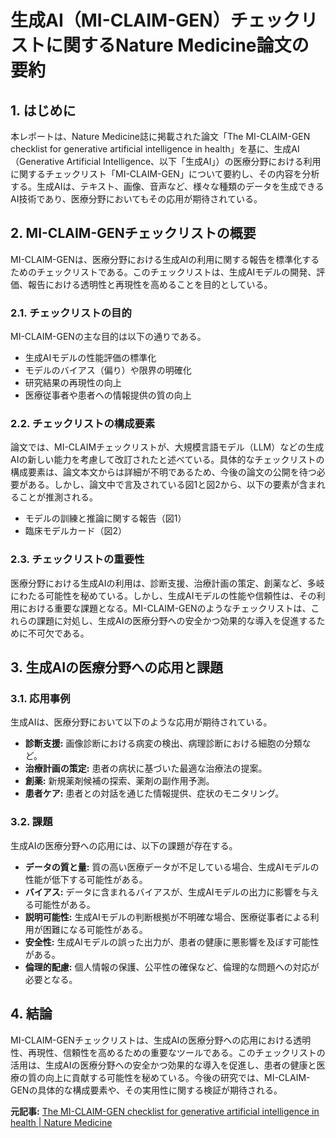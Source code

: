 # 生成AI（MI-CLAIM-GEN）チェックリストに関するNature Medicine論文の要約

## 1. はじめに

本レポートは、Nature Medicine誌に掲載された論文「The MI-CLAIM-GEN checklist for generative artificial intelligence in health」を基に、生成AI（Generative Artificial Intelligence、以下「生成AI」）の医療分野における利用に関するチェックリスト「MI-CLAIM-GEN」について要約し、その内容を分析する。生成AIは、テキスト、画像、音声など、様々な種類のデータを生成できるAI技術であり、医療分野においてもその応用が期待されている。

## 2. MI-CLAIM-GENチェックリストの概要

MI-CLAIM-GENは、医療分野における生成AIの利用に関する報告を標準化するためのチェックリストである。このチェックリストは、生成AIモデルの開発、評価、報告における透明性と再現性を高めることを目的としている。

### 2.1. チェックリストの目的

MI-CLAIM-GENの主な目的は以下の通りである。

* 生成AIモデルの性能評価の標準化
* モデルのバイアス（偏り）や限界の明確化
* 研究結果の再現性の向上
* 医療従事者や患者への情報提供の質の向上

### 2.2. チェックリストの構成要素

論文では、MI-CLAIMチェックリストが、大規模言語モデル（LLM）などの生成AIの新しい能力を考慮して改訂されたと述べている。具体的なチェックリストの構成要素は、論文本文からは詳細が不明であるため、今後の論文の公開を待つ必要がある。しかし、論文中で言及されている図1と図2から、以下の要素が含まれることが推測される。

* モデルの訓練と推論に関する報告（図1）
* 臨床モデルカード（図2）

### 2.3. チェックリストの重要性

医療分野における生成AIの利用は、診断支援、治療計画の策定、創薬など、多岐にわたる可能性を秘めている。しかし、生成AIモデルの性能や信頼性は、その利用における重要な課題となる。MI-CLAIM-GENのようなチェックリストは、これらの課題に対処し、生成AIの医療分野への安全かつ効果的な導入を促進するために不可欠である。

## 3. 生成AIの医療分野への応用と課題

### 3.1. 応用事例

生成AIは、医療分野において以下のような応用が期待されている。

* **診断支援:** 画像診断における病変の検出、病理診断における細胞の分類など。
* **治療計画の策定:** 患者の病状に基づいた最適な治療法の提案。
* **創薬:** 新規薬剤候補の探索、薬剤の副作用予測。
* **患者ケア:** 患者との対話を通じた情報提供、症状のモニタリング。

### 3.2. 課題

生成AIの医療分野への応用には、以下の課題が存在する。

* **データの質と量:** 質の高い医療データが不足している場合、生成AIモデルの性能が低下する可能性がある。
* **バイアス:** データに含まれるバイアスが、生成AIモデルの出力に影響を与える可能性がある。
* **説明可能性:** 生成AIモデルの判断根拠が不明確な場合、医療従事者による利用が困難になる可能性がある。
* **安全性:** 生成AIモデルの誤った出力が、患者の健康に悪影響を及ぼす可能性がある。
* **倫理的配慮:** 個人情報の保護、公平性の確保など、倫理的な問題への対応が必要となる。

## 4. 結論

MI-CLAIM-GENチェックリストは、生成AIの医療分野への応用における透明性、再現性、信頼性を高めるための重要なツールである。このチェックリストの活用は、生成AIの医療分野への安全かつ効果的な導入を促進し、患者の健康と医療の質の向上に貢献する可能性を秘めている。今後の研究では、MI-CLAIM-GENの具体的な構成要素や、その実用性に関する検証が期待される。


**元記事:** [The MI-CLAIM-GEN checklist for generative artificial intelligence in health | Nature Medicine](https://www.nature.com/articles/s41591-024-03470-0)